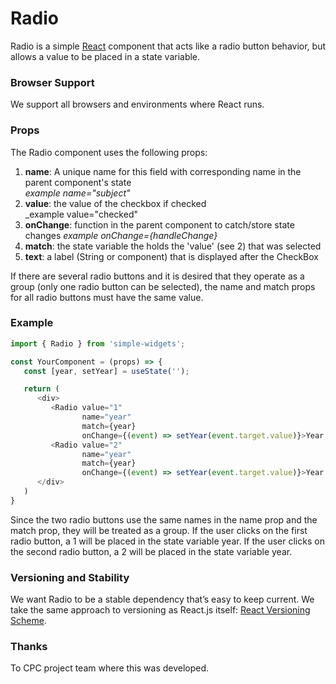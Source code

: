 # **Radio**

Radio is a simple [React] component that acts like a radio button behavior, but allows a value to be placed in a state variable.

### **Browser Support**

We support all browsers and environments where React runs.

### **Props**
The Radio component uses the following props:

1.  **name**: A unique name for this field with corresponding name in the parent component's state    
    _example name="subject"_
2.  **value**: the value of the checkbox if checked  
    _example value="checked"
3.  **onChange**: function in the parent component to catch/store state changes 
    _example onChange={handleChange}_
5.  **match**: the state variable the holds the 'value' (see 2) that was selected
6.  **text**: a label (String or component) that is displayed after the CheckBox

If there are several radio buttons and it is desired that they operate as a group (only one radio button can be selected), the name and match props for all radio buttons must have the same value.

### **Example**
```javascript
import { Radio } from 'simple-widgets';

const YourComponent = (props) => {
   const [year, setYear] = useState('');

   return (
      <div>
         <Radio value="1" 
                name="year" 
                match={year} 
                onChange={(event) => setYear(event.target.value)}>Year 1</Radio>
         <Radio value="2" 
                name="year" 
                match={year} 
                onChange={(event) => setYear(event.target.value)}>Year 2</Radio>
      </div>
   )
}
```

Since the two radio buttons use the same names in the name prop and the match prop, they will be treated as a group.  If the user clicks on the first radio button, a 1 will be placed in the state variable year.  If the user clicks on the second radio button, a 2 will be placed in the state variable year.

### **Versioning and Stability**

We want Radio to be a stable dependency that’s easy to keep current. We take the same approach to versioning as React.js itself: [React Versioning Scheme](https://facebook.github.io/react/blog/2016/02/19/new-versioning-scheme.html).

### **Thanks**

To CPC project team where this was developed.

[React]: https://facebook.github.io/react
[build-badge]: https://img.shields.io/travis/ReactTraining/react-router/master.svg?style=flat-square
[build]: https://travis-ci.org/ReactTraining/react-router

[npm-badge]: https://img.shields.io/npm/v/react-router.svg?style=flat-square
[npm]: https://www.npmjs.org/package/react-router

[codecov-badge]: https://img.shields.io/codecov/c/github/ReactTraining/react-router/master.svg?style=flat-square
[codecov]: https://codecov.io/gh/ReactTraining/react-router

[discord-badge]: https://img.shields.io/badge/Discord-join%20chat%20%E2%86%92-738bd7.svg?style=flat-square
[discord]: https://discord.gg/0ZcbPKXt5bYaNQ46

